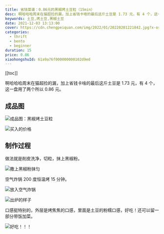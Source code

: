 ```yaml
---
title: 省钱菜谱：0.86元的黑椒烤土豆粒（15min）
desc: 啊哈哈哈周末在猫超捡的漏，加上省钱卡啥的最后这斤土豆是 1.73 元，有 4 个，这一盘用了两个所以 0.86 元。
keywords: 土豆,烤土豆,黑椒土豆
date: 2021-12-03 13:13:00
cover: https://cdn.chengpeiquan.com/img/2022/01/20220201221842.jpg?x-oss-process=image/interlace,1
categories:
  - thrift
  - bento
  - beginner
duration: 15
price: 0.86
xiaohongshuId: 61a9a76f000000000102d9ed
---
```


[[toc]]

啊哈哈哈周末在猫超捡的漏，加上省钱卡啥的最后这斤土豆是 1.73 元，有 4 个，这一盘用了两个所以 0.86 元。

## 成品图

![成品图：黑椒烤土豆粒](https://cdn.chengpeiquan.com/img/2022/01/20220201221855.jpg?x-oss-process=image/interlace,1)

![买入的价格](https://cdn.chengpeiquan.com/img/2022/01/20220201221857.jpg?x-oss-process=image/interlace,1)

## 制作过程

做法就是削皮洗净，切粒，抹上黑椒粉。

![撒上黑椒粉抹匀](https://cdn.chengpeiquan.com/img/2022/01/20220201221852.jpg?x-oss-process=image/interlace,1)

空气炸锅 200 度恒温烤 15 分钟。

![放入空气炸锅](https://cdn.chengpeiquan.com/img/2022/01/20220201221853.jpg?x-oss-process=image/interlace,1)

![出炉的样子](https://cdn.chengpeiquan.com/img/2022/01/20220201221854.jpg?x-oss-process=image/interlace,1)

口感挺特别的，外层是烤焦焦的口感，里面是土豆的粉糯口感，好吃！还可以留一部分带饭加菜。

![好吃！！！](https://cdn.chengpeiquan.com/img/2022/01/20220201221856.jpg?x-oss-process=image/interlace,1)

